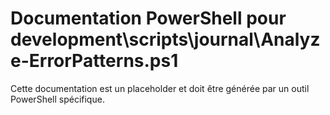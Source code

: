 # Documentation PowerShell pour development\scripts\journal\Analyze-ErrorPatterns.ps1

Cette documentation est un placeholder et doit être générée par un outil PowerShell spécifique.
